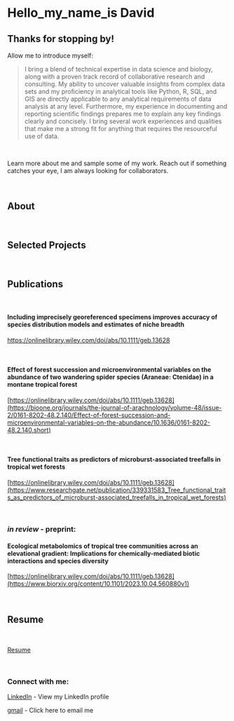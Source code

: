 
# Hello_my_name_is David

## Thanks for stopping by!

Allow me to introduce myself:


> I bring a blend of technical expertise in data science and biology, along with a proven track record of collaborative research and consulting. My ability to uncover valuable insights from complex data sets and my proficiency in analytical tools like Python, R, SQL, and GIS are directly applicable to any analytical requirements of data analysis at any level. Furthermore, my experience in documenting and reporting scientific findings prepares me to explain any key findings clearly and concisely. I bring several work experiences and qualities that make me a strong fit for anything that requires the resourceful use of data.

<br>

Learn more about me and sample some of my work. Reach out if something catches your eye, I am always looking for collaborators. 

<br>

## About
<br>


## Selected Projects
<br>


## Publications
<br>

#### Including imprecisely georeferenced specimens improves accuracy of species distribution models and estimates of niche breadth

https://onlinelibrary.wiley.com/doi/abs/10.1111/geb.13628

<br>

#### Effect of forest succession and microenvironmental variables on the abundance of two wandering spider species (Araneae: Ctenidae) in a montane tropical forest

[https://onlinelibrary.wiley.com/doi/abs/10.1111/geb.13628](https://bioone.org/journals/the-journal-of-arachnology/volume-48/issue-2/0161-8202-48.2.140/Effect-of-forest-succession-and-microenvironmental-variables-on-the-abundance/10.1636/0161-8202-48.2.140.short)

<br>

#### Tree functional traits as predictors of microburst-associated treefalls in tropical wet forests

[https://onlinelibrary.wiley.com/doi/abs/10.1111/geb.13628](https://www.researchgate.net/publication/339331583_Tree_functional_traits_as_predictors_of_microburst-associated_treefalls_in_tropical_wet_forests)

<br>

### ***in review* - preprint:**

#### Ecological metabolomics of tropical tree communities across an elevational gradient: Implications for chemically-mediated biotic interactions and species diversity

[https://onlinelibrary.wiley.com/doi/abs/10.1111/geb.13628](https://www.biorxiv.org/content/10.1101/2023.10.04.560880v1)

<br>

## Resume
<br>

[Resume](https://hdo13.weebly.com/uploads/1/4/8/3/148306044/dh_resume8_.pdf)

<br>

### Connect with me:
[LinkedIn](https://www.linkedin.com/in/d-henders/)  - View my LinkedIn profile
<br>

[gmail](dhenders013@gmail.com)  - Click here to email me
 
<br>

